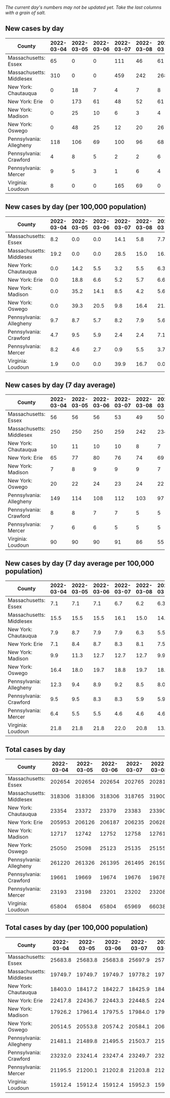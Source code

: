 _The current day's numbers may not be updated yet. Take the last columns with a grain of salt._
## New cases by day

| County | 2022-03-04 | 2022-03-05 | 2022-03-06 | 2022-03-07 | 2022-03-08 | 2022-03-09 | 2022-03-10 |
| --- | --- | --- | --- | --- | --- | --- | --- |
| Massachusetts: Essex | 65 | 0 | 0 | 111 | 46 | 61 |  |
| Massachusetts: Middlesex | 310 | 0 | 0 | 459 | 242 | 268 |  |
| New York: Chautauqua | 0 | 18 | 7 | 4 | 7 | 8 |  |
| New York: Erie | 0 | 173 | 61 | 48 | 52 | 61 |  |
| New York: Madison | 0 | 25 | 10 | 6 | 3 | 4 |  |
| New York: Oswego | 0 | 48 | 25 | 12 | 20 | 26 |  |
| Pennsylvania: Allegheny | 118 | 106 | 69 | 100 | 96 | 68 |  |
| Pennsylvania: Crawford | 4 | 8 | 5 | 2 | 2 | 6 |  |
| Pennsylvania: Mercer | 9 | 5 | 3 | 1 | 6 | 4 |  |
| Virginia: Loudoun | 8 | 0 | 0 | 165 | 69 | 0 |  |

## New cases by day (per 100,000 population)

| County | 2022-03-04 | 2022-03-05 | 2022-03-06 | 2022-03-07 | 2022-03-08 | 2022-03-09 | 2022-03-10 |
| --- | --- | --- | --- | --- | --- | --- | --- |
| Massachusetts: Essex | 8.2 | 0.0 | 0.0 | 14.1 | 5.8 | 7.7 |  |
| Massachusetts: Middlesex | 19.2 | 0.0 | 0.0 | 28.5 | 15.0 | 16.6 |  |
| New York: Chautauqua | 0.0 | 14.2 | 5.5 | 3.2 | 5.5 | 6.3 |  |
| New York: Erie | 0.0 | 18.8 | 6.6 | 5.2 | 5.7 | 6.6 |  |
| New York: Madison | 0.0 | 35.2 | 14.1 | 8.5 | 4.2 | 5.6 |  |
| New York: Oswego | 0.0 | 39.3 | 20.5 | 9.8 | 16.4 | 21.3 |  |
| Pennsylvania: Allegheny | 9.7 | 8.7 | 5.7 | 8.2 | 7.9 | 5.6 |  |
| Pennsylvania: Crawford | 4.7 | 9.5 | 5.9 | 2.4 | 2.4 | 7.1 |  |
| Pennsylvania: Mercer | 8.2 | 4.6 | 2.7 | 0.9 | 5.5 | 3.7 |  |
| Virginia: Loudoun | 1.9 | 0.0 | 0.0 | 39.9 | 16.7 | 0.0 |  |

## New cases by day (7 day average)

| County | 2022-03-04 | 2022-03-05 | 2022-03-06 | 2022-03-07 | 2022-03-08 | 2022-03-09 | 2022-03-10 |
| --- | --- | --- | --- | --- | --- | --- | --- |
| Massachusetts: Essex | 56 | 56 | 56 | 53 | 49 | 50 |  |
| Massachusetts: Middlesex | 250 | 250 | 250 | 259 | 242 | 234 |  |
| New York: Chautauqua | 10 | 11 | 10 | 10 | 8 | 7 |  |
| New York: Erie | 65 | 77 | 80 | 76 | 74 | 69 |  |
| New York: Madison | 7 | 8 | 9 | 9 | 9 | 7 |  |
| New York: Oswego | 20 | 22 | 24 | 23 | 24 | 22 |  |
| Pennsylvania: Allegheny | 149 | 114 | 108 | 112 | 103 | 97 |  |
| Pennsylvania: Crawford | 8 | 8 | 7 | 7 | 5 | 5 |  |
| Pennsylvania: Mercer | 7 | 6 | 6 | 5 | 5 | 5 |  |
| Virginia: Loudoun | 90 | 90 | 90 | 91 | 86 | 55 |  |

## New cases by day (7 day average per 100,000 population)

| County | 2022-03-04 | 2022-03-05 | 2022-03-06 | 2022-03-07 | 2022-03-08 | 2022-03-09 | 2022-03-10 |
| --- | --- | --- | --- | --- | --- | --- | --- |
| Massachusetts: Essex | 7.1 | 7.1 | 7.1 | 6.7 | 6.2 | 6.3 |  |
| Massachusetts: Middlesex | 15.5 | 15.5 | 15.5 | 16.1 | 15.0 | 14.5 |  |
| New York: Chautauqua | 7.9 | 8.7 | 7.9 | 7.9 | 6.3 | 5.5 |  |
| New York: Erie | 7.1 | 8.4 | 8.7 | 8.3 | 8.1 | 7.5 |  |
| New York: Madison | 9.9 | 11.3 | 12.7 | 12.7 | 12.7 | 9.9 |  |
| New York: Oswego | 16.4 | 18.0 | 19.7 | 18.8 | 19.7 | 18.0 |  |
| Pennsylvania: Allegheny | 12.3 | 9.4 | 8.9 | 9.2 | 8.5 | 8.0 |  |
| Pennsylvania: Crawford | 9.5 | 9.5 | 8.3 | 8.3 | 5.9 | 5.9 |  |
| Pennsylvania: Mercer | 6.4 | 5.5 | 5.5 | 4.6 | 4.6 | 4.6 |  |
| Virginia: Loudoun | 21.8 | 21.8 | 21.8 | 22.0 | 20.8 | 13.3 |  |

## Total cases by day

| County | 2022-03-04 | 2022-03-05 | 2022-03-06 | 2022-03-07 | 2022-03-08 | 2022-03-09 | 2022-03-10 |
| --- | --- | --- | --- | --- | --- | --- | --- |
| Massachusetts: Essex | 202654 | 202654 | 202654 | 202765 | 202811 | 202872 |  |
| Massachusetts: Middlesex | 318306 | 318306 | 318306 | 318765 | 319007 | 319275 |  |
| New York: Chautauqua | 23354 | 23372 | 23379 | 23383 | 23390 | 23398 |  |
| New York: Erie | 205953 | 206126 | 206187 | 206235 | 206287 | 206348 |  |
| New York: Madison | 12717 | 12742 | 12752 | 12758 | 12761 | 12765 |  |
| New York: Oswego | 25050 | 25098 | 25123 | 25135 | 25155 | 25181 |  |
| Pennsylvania: Allegheny | 261220 | 261326 | 261395 | 261495 | 261591 | 261659 |  |
| Pennsylvania: Crawford | 19661 | 19669 | 19674 | 19676 | 19678 | 19684 |  |
| Pennsylvania: Mercer | 23193 | 23198 | 23201 | 23202 | 23208 | 23212 |  |
| Virginia: Loudoun | 65804 | 65804 | 65804 | 65969 | 66038 | 66038 |  |

## Total cases by day (per 100,000 population)

| County | 2022-03-04 | 2022-03-05 | 2022-03-06 | 2022-03-07 | 2022-03-08 | 2022-03-09 | 2022-03-10 |
| --- | --- | --- | --- | --- | --- | --- | --- |
| Massachusetts: Essex | 25683.8 | 25683.8 | 25683.8 | 25697.9 | 25703.7 | 25711.4 |  |
| Massachusetts: Middlesex | 19749.7 | 19749.7 | 19749.7 | 19778.2 | 19793.2 | 19809.8 |  |
| New York: Chautauqua | 18403.0 | 18417.2 | 18422.7 | 18425.9 | 18431.4 | 18437.7 |  |
| New York: Erie | 22417.8 | 22436.7 | 22443.3 | 22448.5 | 22454.2 | 22460.8 |  |
| New York: Madison | 17926.2 | 17961.4 | 17975.5 | 17984.0 | 17988.2 | 17993.8 |  |
| New York: Oswego | 20514.5 | 20553.8 | 20574.2 | 20584.1 | 20600.4 | 20621.7 |  |
| Pennsylvania: Allegheny | 21481.1 | 21489.8 | 21495.5 | 21503.7 | 21511.6 | 21517.2 |  |
| Pennsylvania: Crawford | 23232.0 | 23241.4 | 23247.4 | 23249.7 | 23252.1 | 23259.2 |  |
| Pennsylvania: Mercer | 21195.5 | 21200.1 | 21202.8 | 21203.8 | 21209.2 | 21212.9 |  |
| Virginia: Loudoun | 15912.4 | 15912.4 | 15912.4 | 15952.3 | 15969.0 | 15969.0 |  |
